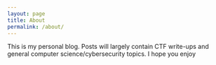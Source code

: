 ```yaml
---
layout: page
title: About
permalink: /about/
---
```


This is my personal blog. Posts will largely contain CTF write-ups and general computer science/cybersecurity topics. I hope you enjoy